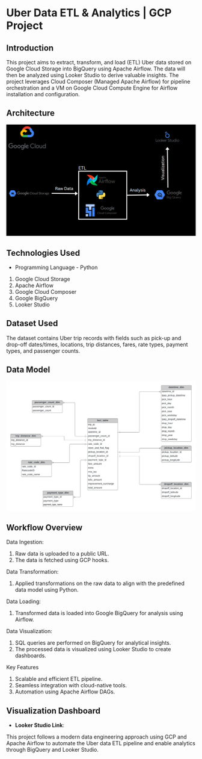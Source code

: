 # Uber Data ETL & Analytics | GCP Project

## Introduction
This project aims to extract, transform, and load (ETL) Uber data stored on Google Cloud Storage into BigQuery using Apache Airflow. The data will then be analyzed using Looker Studio to derive valuable insights. The project leverages Cloud Composer (Managed Apache Airflow) for pipeline orchestration and a VM on Google Cloud Compute Engine for Airflow installation and configuration.

## Architecture
![Architecture Diagram](Architecture.png)

## Technologies Used
- Programming Language - Python
1. Google Cloud Storage
2. Apache Airflow
3. Google Cloud Composer
4. Google BigQuery
5. Looker Studio

## Dataset Used
The dataset contains Uber trip records with fields such as pick-up and drop-off dates/times, locations, trip distances, fares, rate types, payment types, and passenger counts. 

## Data Model
![Data Model](Data_Model.jpeg)

## Workflow Overview

Data Ingestion:
1. Raw data is uploaded to a public URL.
2. The data is fetched using GCP hooks.

Data Transformation:
1. Applied transformations on the raw data to align with the predefined data model using Python.

Data Loading:
1. Transformed data is loaded into Google BigQuery for analysis using Airflow.

Data Visualization:
1. SQL queries are performed on BigQuery for analytical insights.
2. The processed data is visualized using Looker Studio to create dashboards.

Key Features  
1. Scalable and efficient ETL pipeline.
2. Seamless integration with cloud-native tools.
3. Automation using Apache Airflow DAGs.

## Visualization Dashboard
- **Looker Studio Link**: 

This project follows a modern data engineering approach using GCP and Apache Airflow to automate the Uber data ETL pipeline and enable analytics through BigQuery and Looker Studio.
